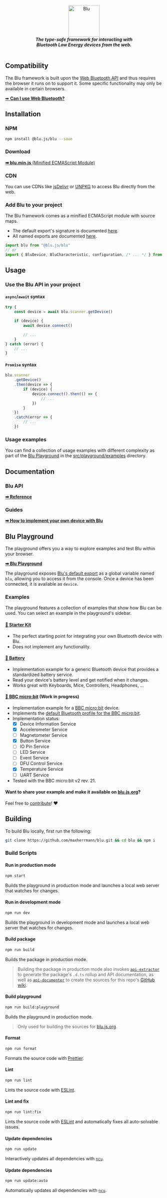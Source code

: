 <p align="center">
    <br>
    <img src="https://max-herrmann.com/deploy/blu/blu_logo.png?0" height="100" alt="Blu">
    <br>
    <i><b>The type-safe framework for interacting with<br>Bluetooth Low Energy devices from the web.</b></i>
    <br>
    <br>
</p>

## Compatibility

The Blu framework is built upon the [Web Bluetooth API](https://webbluetoothcg.github.io/web-bluetooth/) and thus requires the browser it runs on to support it. Some specific functionality may only be available in certain browsers.

[➡ **Can I use Web Bluetooth?**](https://caniuse.com/web-bluetooth)

## Installation

### NPM

```sh
npm install @blu.js/blu --save
```

### Download

[**➡ blu.min.js** (Minified ECMAScript Module)](https://github.com/maxherrmann/blu/releases/latest/download/blu.min.js)

### CDN

You can use CDNs like [jsDelivr](https://www.jsdelivr.com/?docs=gh) or [UNPKG](https://unpkg.com/) to access Blu directly from the web.

### Add Blu to your project

The Blu framework comes as a minified ECMAScript module with source maps.

-   The default export's signature is documented [here](https://github.com/maxherrmann/blu/wiki/api/blu._default).
-   All named exports are documented [here](https://github.com/maxherrmann/blu/wiki/api/blu).

```ts
import blu from "@blu.js/blu"
// or
import { BluDevice, BluCharacteristic, configuration, /* ... */ } from "@blu.js/blu"
```

## Usage

### Use the Blu API in your project

#### `async`/`await` syntax

```ts
try {
	const device = await blu.scanner.getDevice()

	if (device) {
		await device.connect()

		// ...
	}
} catch (error) {
	// ...
}
```

#### `Promise` syntax

```ts
blu.scanner
	.getDevice()
	.then(device => {
		if (device) {
			device.connect().then(() => {
				// ...
			})
		}
	})
	.catch(error => {
		// ...
	})
```

### Usage examples

You can find a collection of usage examples with different complexity as part of the [Blu Playground](#blu-playground) in the [src/playground/examples](https://github.com/maxherrmann/blu/tree/main/src/playground/examples) directory.

## Documentation

### Blu API

[**➡ Reference**](https://github.com/maxherrmann/blu/wiki/api/blu)

### Guides

[**➡ How to implement your own device with Blu**](https://github.com/maxherrmann/blu/wiki/How-to-implement-your-own-device-with-Blu)

## Blu Playground

The playground offers you a way to explore examples and test Blu within your browser.

[**➡ Blu Playground**](https://blu.js.org/)

The playground exposes [Blu's default export](https://github.com/maxherrmann/blu/wiki/api/blu._default) as a global variable named `blu`, allowing you to access it from the console. Once a device has been connected, it is available as `device`.

### Examples

The playground features a collection of examples that show how Blu can be used.
You can select an example in the playground's sidebar.

#### [**🧱 Starter Kit**](https://github.com/maxherrmann/blu/tree/main/src/playground/examples/starter-kit)
- The perfect starting point for integrating your own Bluetooth device with Blu.
- Does not implement any functionality.

#### [**🔋 Battery**](https://github.com/maxherrmann/blu/tree/main/src/playground/examples/battery)
- Implementation example for a generic Bluetooth device that provides a standardized battery service.
- Read your device's battery level and get notified when it changes.
- Works great with Keyboards, Mice, Controllers, Headphones, ...

#### [**🤖 BBC micro:bit**](https://github.com/maxherrmann/blu-playground/tree/main/examples/microbit) (Work in progress)
- Implementation example for a [BBC micro:bit](https://www.microbit.org/) device.
- Implements the [default Bluetooth profile for the BBC micro:bit](https://lancaster-university.github.io/microbit-docs/resources/bluetooth/bluetooth_profile.html).
- Implementation status:
  - [x] Device Information Service
  - [x] Accelerometer Service
  - [ ] Magnetometer Service
  - [x] Button Service
  - [ ] IO Pin Service
  - [ ] LED Service
  - [ ] Event Service
  - [ ] DFU Control Service
  - [x] Temperature Service
  - [ ] UART Service
- Tested with the BBC micro:bit v2 rev. 21.

#### Want to share your example and make it available on [blu.js.org](https://blu.js.org/)?
Feel free to [contribute](https://github.com/maxherrmann/blu-playground/compare)! ❤️

## Building

To build Blu locally, first run the following:

```sh
git clone https://github.com/maxherrmann/blu.git && cd blu && npm i
```

### Build Scripts

#### Run in production mode

```sh
npm start
```

Builds the playground in production mode and launches a local web server that watches for changes.

#### Run in development mode

```sh
npm run dev
```

Builds the playground in development mode and launches a local web server that watches for changes.

#### Build package

```sh
npm run build
```

Builds the package in production mode.

> Building the package in production mode also invokes [`api-extractor`](https://api-extractor.com) to generate the package's `.d.ts` rollup and API documentation, as well as [`api-documenter`](https://api-extractor.com/pages/setup/generating_docs/) to create the sources for this repo's [GitHub wiki](https://github.com/maxherrmann/blu/wiki).

#### Build playground

```sh
npm run build:playground
```

Builds the playground in production mode.

> Only used for building the sources for [blu.js.org](https://blu.js.org/).

#### Format

```sh
npm run format
```

Formats the source code with [Prettier](https://prettier.io/).

#### Lint

```sh
npm run lint
```

Lints the source code with [ESLint](https://eslint.org/).

#### Lint and fix

```sh
npm run lint:fix
```

Lints the source code with [ESLint](https://eslint.org/) and automatically fixes all auto-solvable issues.

#### Update dependencies

```sh
npm run update
```

Interactively updates all dependencies with [`ncu`](https://github.com/raineorshine/npm-check-updates).

#### Update dependencies

```sh
npm run update:auto
```

Automatically updates all dependencies with [`ncu`](https://github.com/raineorshine/npm-check-updates).